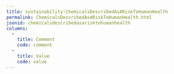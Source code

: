 ```yaml
---
title: sustainability:ChemicalsDescribedAsARiskToHumanHealth
permalink: ChemicalsDescribedAsARiskToHumanHealth.html
jsonid: chemicalsdescribedasarisktohumanhealth
columns:
  - 
    title: Comment
    code: comment
  - 
    title: Value
    code: value
---
```

